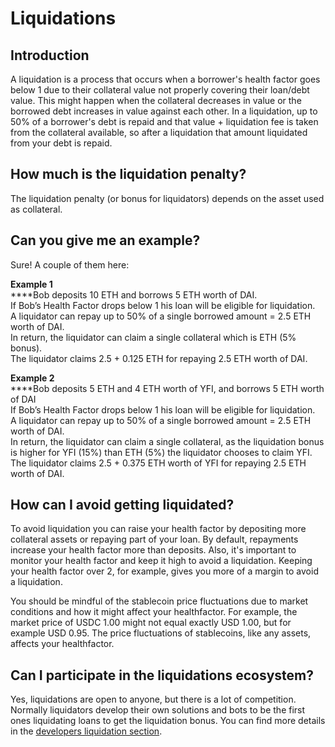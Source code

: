 # Liquidations

## Introduction

A liquidation is a process that occurs when a borrower's health factor goes below 1 due to their collateral value not properly covering their loan/debt value. This might happen when the collateral decreases in value or the borrowed debt increases in value against each other. In a liquidation, up to 50% of a borrower's debt is repaid and that value + liquidation fee is taken from the collateral available, so after a liquidation that amount liquidated from your debt is repaid.

## How much is the liquidation penalty?

The liquidation penalty (or bonus for liquidators) depends on the asset used as collateral.

## Can you give me an example?

Sure! A couple of them here:

**Example 1**\
\*\*\*\*Bob deposits 10 ETH and borrows 5 ETH worth of DAI.\
If Bob’s Health Factor drops below 1 his loan will be eligible for liquidation.\
A liquidator can repay up to 50% of a single borrowed amount = 2.5 ETH worth of DAI.\
In return, the liquidator can claim a single collateral which is ETH (5% bonus).\
The liquidator claims 2.5 + 0.125 ETH for repaying 2.5 ETH worth of DAI.

**Example 2**\
\*\*\*\*Bob deposits 5 ETH and 4 ETH worth of YFI, and borrows 5 ETH worth of DAI\
If Bob’s Health Factor drops below 1 his loan will be eligible for liquidation.\
A liquidator can repay up to 50% of a single borrowed amount = 2.5 ETH worth of DAI.\
In return, the liquidator can claim a single collateral, as the liquidation bonus is higher for YFI (15%) than ETH (5%) the liquidator chooses to claim YFI.\
The liquidator claims 2.5 + 0.375 ETH worth of YFI for repaying 2.5 ETH worth of DAI.

## How can I avoid getting liquidated?

To avoid liquidation you can raise your health factor by depositing more collateral assets or repaying part of your loan. By default, repayments increase your health factor more than deposits. Also, it's important to monitor your health factor and keep it high to avoid a liquidation. Keeping your health factor over 2, for example, gives you more of a margin to avoid a liquidation.

You should be mindful of the stablecoin price fluctuations due to market conditions and how it might affect your healthfactor. For example, the market price of USDC 1.00 might not equal exactly USD 1.00, but for example USD 0.95. The price fluctuations of stablecoins, like any assets, affects your healthfactor.

## Can I participate in the liquidations ecosystem?

Yes, liquidations are open to anyone, but there is a lot of competition. Normally liquidators develop their own solutions and bots to be the first ones liquidating loans to get the liquidation bonus. You can find more details in the [developers liquidation section](https://docs.sparkprotocol.io/developers/guides/liquidations).
